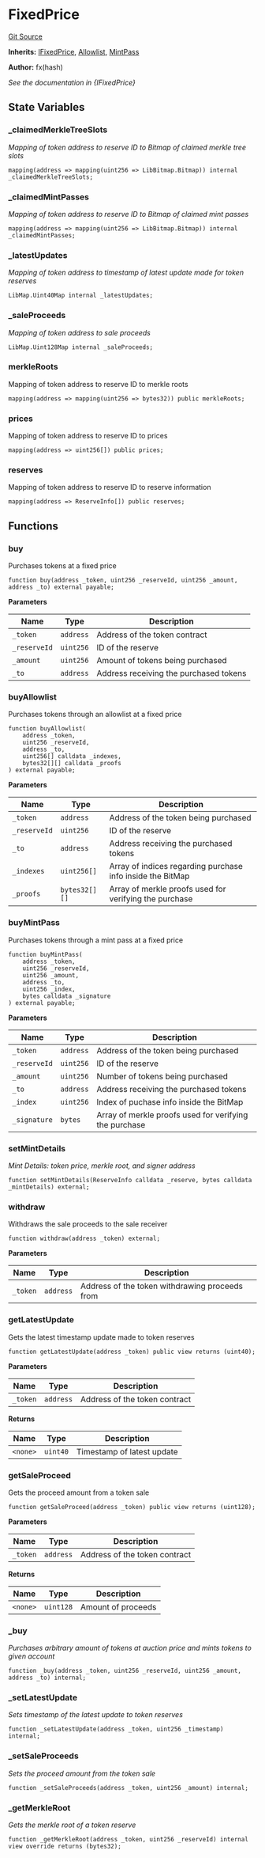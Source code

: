 # FixedPrice
[Git Source](https://github.com/fxhash/fxhash-evm-contracts/blob/7502dc47d919e0bb1248e7f953c914adde69d025/src/minters/FixedPrice.sol)

**Inherits:**
[IFixedPrice](/src/interfaces/IFixedPrice.sol/interface.IFixedPrice.md), [Allowlist](/src/minters/extensions/Allowlist.sol/abstract.Allowlist.md), [MintPass](/src/minters/extensions/MintPass.sol/abstract.MintPass.md)

**Author:**
fx(hash)

*See the documentation in {IFixedPrice}*


## State Variables
### _claimedMerkleTreeSlots
*Mapping of token address to reserve ID to Bitmap of claimed merkle tree slots*


```solidity
mapping(address => mapping(uint256 => LibBitmap.Bitmap)) internal _claimedMerkleTreeSlots;
```


### _claimedMintPasses
*Mapping of token address to reserve ID to Bitmap of claimed mint passes*


```solidity
mapping(address => mapping(uint256 => LibBitmap.Bitmap)) internal _claimedMintPasses;
```


### _latestUpdates
*Mapping of token address to timestamp of latest update made for token reserves*


```solidity
LibMap.Uint40Map internal _latestUpdates;
```


### _saleProceeds
*Mapping of token address to sale proceeds*


```solidity
LibMap.Uint128Map internal _saleProceeds;
```


### merkleRoots
Mapping of token address to reserve ID to merkle roots


```solidity
mapping(address => mapping(uint256 => bytes32)) public merkleRoots;
```


### prices
Mapping of token address to reserve ID to prices


```solidity
mapping(address => uint256[]) public prices;
```


### reserves
Mapping of token address to reserve ID to reserve information


```solidity
mapping(address => ReserveInfo[]) public reserves;
```


## Functions
### buy

Purchases tokens at a fixed price


```solidity
function buy(address _token, uint256 _reserveId, uint256 _amount, address _to) external payable;
```
**Parameters**

|Name|Type|Description|
|----|----|-----------|
|`_token`|`address`|Address of the token contract|
|`_reserveId`|`uint256`|ID of the reserve|
|`_amount`|`uint256`|Amount of tokens being purchased|
|`_to`|`address`|Address receiving the purchased tokens|


### buyAllowlist

Purchases tokens through an allowlist at a fixed price


```solidity
function buyAllowlist(
    address _token,
    uint256 _reserveId,
    address _to,
    uint256[] calldata _indexes,
    bytes32[][] calldata _proofs
) external payable;
```
**Parameters**

|Name|Type|Description|
|----|----|-----------|
|`_token`|`address`|Address of the token being purchased|
|`_reserveId`|`uint256`|ID of the reserve|
|`_to`|`address`|Address receiving the purchased tokens|
|`_indexes`|`uint256[]`|Array of indices regarding purchase info inside the BitMap|
|`_proofs`|`bytes32[][]`|Array of merkle proofs used for verifying the purchase|


### buyMintPass

Purchases tokens through a mint pass at a fixed price


```solidity
function buyMintPass(
    address _token,
    uint256 _reserveId,
    uint256 _amount,
    address _to,
    uint256 _index,
    bytes calldata _signature
) external payable;
```
**Parameters**

|Name|Type|Description|
|----|----|-----------|
|`_token`|`address`|Address of the token being purchased|
|`_reserveId`|`uint256`|ID of the reserve|
|`_amount`|`uint256`|Number of tokens being purchased|
|`_to`|`address`|Address receiving the purchased tokens|
|`_index`|`uint256`|Index of puchase info inside the BitMap|
|`_signature`|`bytes`|Array of merkle proofs used for verifying the purchase|


### setMintDetails

*Mint Details: token price, merkle root, and signer address*


```solidity
function setMintDetails(ReserveInfo calldata _reserve, bytes calldata _mintDetails) external;
```

### withdraw

Withdraws the sale proceeds to the sale receiver


```solidity
function withdraw(address _token) external;
```
**Parameters**

|Name|Type|Description|
|----|----|-----------|
|`_token`|`address`|Address of the token withdrawing proceeds from|


### getLatestUpdate

Gets the latest timestamp update made to token reserves


```solidity
function getLatestUpdate(address _token) public view returns (uint40);
```
**Parameters**

|Name|Type|Description|
|----|----|-----------|
|`_token`|`address`|Address of the token contract|

**Returns**

|Name|Type|Description|
|----|----|-----------|
|`<none>`|`uint40`|Timestamp of latest update|


### getSaleProceed

Gets the proceed amount from a token sale


```solidity
function getSaleProceed(address _token) public view returns (uint128);
```
**Parameters**

|Name|Type|Description|
|----|----|-----------|
|`_token`|`address`|Address of the token contract|

**Returns**

|Name|Type|Description|
|----|----|-----------|
|`<none>`|`uint128`|Amount of proceeds|


### _buy

*Purchases arbitrary amount of tokens at auction price and mints tokens to given account*


```solidity
function _buy(address _token, uint256 _reserveId, uint256 _amount, address _to) internal;
```

### _setLatestUpdate

*Sets timestamp of the latest update to token reserves*


```solidity
function _setLatestUpdate(address _token, uint256 _timestamp) internal;
```

### _setSaleProceeds

*Sets the proceed amount from the token sale*


```solidity
function _setSaleProceeds(address _token, uint256 _amount) internal;
```

### _getMerkleRoot

*Gets the merkle root of a token reserve*


```solidity
function _getMerkleRoot(address _token, uint256 _reserveId) internal view override returns (bytes32);
```

